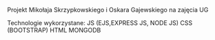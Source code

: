 Projekt Mikołaja Skrzypkowskiego i Oskara Gajewskiego na zajęcia UG

Technologie wykorzystane:
JS (EJS,EXPRESS JS, NODE JS)
CSS (BOOTSTRAP)
HTML
MONGODB
